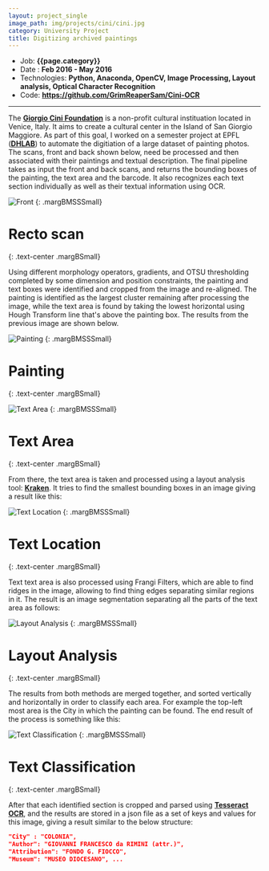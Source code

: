 ```yaml
---
layout: project_single
image_path: img/projects/cini/cini.jpg
category: University Project
title: Digitizing archived paintings
---
```


* Job: **{{page.category}}**
* Date : **Feb 2016 - May 2016**
* Technologies: **Python, Anaconda, OpenCV, Image Processing, Layout analysis, Optical Character Recognition**
* Code: **<a href="https://github.com/GrimReaperSam/Cini-OCR">https://github.com/GrimReaperSam/Cini-OCR</a>**

---

The **[Giorgio Cini Foundation](http://www.cini.it/en/foundation)** is a non-profit cultural instituation located in Venice, Italy.
It aims to create a cultural center in the Island of San Giorgio Maggiore. As part of this goal,
I worked on a semester project at EPFL (**[DHLAB](http://dhlab.epfl.ch)**) to automate the digitiation of a large dataset of painting photos.
The scans, front and back shown below, need be processed and then associated with their paintings and textual description.
The final pipeline takes as input the front and back scans, and returns the bounding boxes
of the painting, the text area and the barcode. It also recognizes each text section individually as well
as their textual information using OCR.

![Front]({{base}}/img/projects/cini/front.png "Front")
{: .margBMSSSmall}
# **Recto scan**
{: .text-center .margBSmall}

Using different morphology operators, gradients, and OTSU thresholding completed by some dimension and position constraints, the painting and
text boxes were identified and cropped from the image and re-aligned. The painting is identified as the largest cluster remaining after processing the image,
while the text area is found by taking the lowest horizontal using Hough Transform line that's above the painting box. The results from the previous image are shown below.

![Painting]({{base}}/img/projects/cini/painting.png "Painting")
{: .margBMSSSmall}
# **Painting**
{: .text-center .margBSmall}

![Text Area]({{base}}/img/projects/cini/text-area.png "Text Area")
{: .margBMSSSmall}
# **Text Area**
{: .text-center .margBSmall}

From there, the text area is taken and processed using a layout analysis tool: **[Kraken](https://github.com/mittagessen/kraken)**. It tries to find the smallest
bounding boxes in an image giving a result like this:

![Text Location]({{base}}/img/projects/cini/text-location.png "Text Location")
{: .margBMSSSmall}
# **Text Location**
{: .text-center .margBSmall}

Text text area is also processed using Frangi Filters, which are able to find ridges in the image, allowing to find thing edges separating similar regions in it.
The result is an image segmentation separating all the parts of the text area as follows:

![Layout Analysis]({{base}}/img/projects/cini/layout-analysis.png "Layout Analysis")
{: .margBMSSSmall}
# **Layout Analysis**
{: .text-center .margBSmall}

The results from both methods are merged together, and sorted vertically and horizontally in order to classify each area. For example the top-left most area
is the City in which the painting can be found. The end result of the process is something like this:

![Text Classification]({{base}}/img/projects/cini/text-classification.png "Text Classification")
{: .margBMSSSmall}
# **Text Classification**
{: .text-center .margBSmall}

After that each identified section is cropped and parsed using **[Tesseract OCR](https://github.com/tesseract-ocr/tesseract)**, and the results are stored in a json
file as a set of keys and values for this image, giving a result similar to the below structure:

``` json
"City" : "COLONIA",
"Author": "GIOVANNI FRANCESCO da RIMINI (attr.)",
"Attribution": "FONDO G. FIOCCO",
"Museum": "MUSEO DIOCESANO", ...
```
